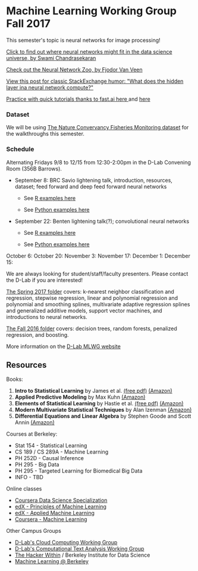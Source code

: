 # Machine Learning Working Group Fall 2017

This semester's topic is neural networks for image processing! 

[Click to find out where neural networks might fit in the data science universe, by Swami Chandrasekaran](http://nirvacana.com/thoughts/becoming-a-data-scientist/)  

[Check out the Neural Network Zoo, by Fjodor Van Veen](http://www.asimovinstitute.org/neural-network-zoo/)

[View this post for classic StackExchange humor: "What does the hidden layer ina  neural network compute?"](https://stats.stackexchange.com/questions/63152/what-does-the-hidden-layer-in-a-neural-network-compute)

[Practice with quick tutorials thanks to fast.ai here ](http://course.fast.ai/) and [here](https://github.com/fastai/courses/tree/master/deeplearning1/nbs)

### Dataset
We will be using [The Nature Convervancy Fisheries Monitoring dataset](https://www.kaggle.com/c/the-nature-conservancy-fisheries-monitoring) for the walkthroughs this semester. 

### Schedule
Alternating Fridays 9/8 to 12/15 from 12:30-2:00pm in the D-Lab Convening Room (356B Barrows). 

- September 8: BRC Savio lightening talk, introduction, resources, dataset; feed forward and deep feed forward neural networks

  - See [R examples here]()

  - See [Python examples here]()

- September 22: Benten lightening talk(?); convolutional neural networks

  - See [R examples here]()

  - See [Python examples here]()

October 6: 
October 20: 
November 3: 
November 17: 
December 1: 
December 15: 

We are always looking for student/staff/faculty presenters. Please contact the D-Lab if you are interested!  

[The Spring 2017 folder](https://github.com/dlab-berkeley/MachineLearningWG/tree/master/MLWG_Spring2017) covers: k-nearest neighbor classification and regression, stepwise regression, linear and polynomial regression and polynomial and smoothing splines, multivariate adaptive regression splines and generalized additive models, support vector machines, and introductions to neural networks.

[The Fall 2016 folder](https://github.com/dlab-berkeley/MachineLearningWG/tree/master/MLWG_Fall2016) covers: decision trees, random forests, penalized regression, and boosting.

More information on the [D-Lab MLWG website](http://dlab.berkeley.edu/working-groups/machine-learning-working-group)

## Resources

Books:

1. **Intro to Statistical Learning** by James et al. [(free pdf)](http://www-bcf.usc.edu/~gareth/ISL/ISLR%20First%20Printing.pdf) [(Amazon)](https://smile.amazon.com/Introduction-Statistical-Learning-Applications-Statistics-ebook/dp/B01IBM7790/)
2. **Applied Predictive Modeling** by Max Kuhn [(Amazon)](https://smile.amazon.com/Applied-Predictive-Modeling-Max-Kuhn-ebook/dp/B00K15TZU0/)
3. **Elements of Statistical Learning** by Hastie et al.  [(free pdf)](http://statweb.stanford.edu/~tibs/ElemStatLearn/download.html) [(Amazon)](https://smile.amazon.com/Elements-Statistical-Learning-Prediction-Statistics-ebook/dp/B00475AS2E/)
4. **Modern Multivariate Statistical Techniques** by Alan Izenman [(Amazon)](https://smile.amazon.com/Modern-Multivariate-Statistical-Techniques-Classification-ebook/dp/B00HWUR9CS/)
5. **Differential Equations and Linear Algebra** by Stephen Goode and Scott Annin [(Amazon)](https://www.amazon.com/Differential-Equations-Linear-Algebra-Stephen-ebook/dp/B00HR7MR3W/ref=mt_kindle?_encoding=UTF8&me=)

Courses at Berkeley:

* Stat 154 - Statistical Learning
* CS 189 / CS 289A - Machine Learning
* PH 252D  - Causal Inference
* PH 295 - Big Data
* PH 295 - Targeted Learning for Biomedical Big Data
* INFO - TBD

Online classes

* [Coursera Data Science Specialization](https://www.coursera.org/specializations/jhu-data-science)
* [edX - Principles of Machine Learning](https://www.edx.org/course/principles-machine-learning-microsoft-dat203-2x-2)
* [edX - Applied Machine Learning](https://www.edx.org/course/applied-machine-learning-microsoft-dat203-3x-0)
* [Coursera - Machine Learning](https://www.coursera.org/learn/machine-learning)

Other Campus Groups

* [D-Lab's Cloud Computing Working Group](http://dlab.berkeley.edu/working-groups/cloud-working-group)  
* [D-Lab's Computational Text Analysis Working Group](http://dlabctawg.github.io/)  
* [The Hacker Within](http://www.thehackerwithin.org/berkeley/) / Berkeley Institute for Data Science
* [Machine Learning @ Berkeley](https://ml.berkeley.edu/)  
